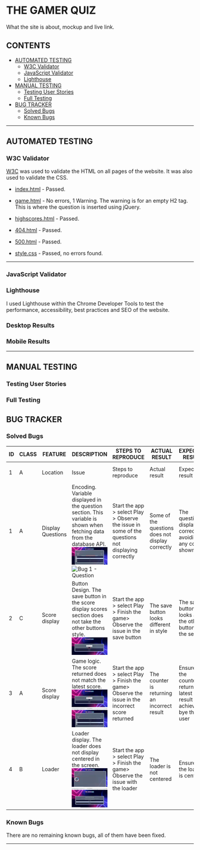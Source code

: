 # THE GAMER QUIZ

What the site is about, mockup and live link.

## CONTENTS

* [AUTOMATED TESTING](#AUTOMATED-TESTING)
  * [W3C Validator](#W3C-Validator)
  * [JavaScript Validator](#JavaScript-Validator)
  * [Lighthouse](#Lighthouse)
* [MANUAL TESTING](#MANUAL-TESTING)
  * [Testing User Stories](#Testing-User-Stories)
  * [Full Testing](#Full-Testing)
* [BUG TRACKER](#BUG-TRACKER)
  *  [Solved Bugs](#Solved-Bugs)
  *  [Known Bugs](#known-Bugs)

- - -

## AUTOMATED TESTING

### W3C Validator

[W3C](https://validator.w3.org/) was used to validate the HTML on all pages of the website. It was also used to validate the CSS.

* [index.html](testing/w3/w3-index.png) - Passed.
* [game.html](testing/w3/w3-game.png) - No errors, 1 Warning. The warning is for an empty H2 tag. This is where the question is inserted using jQuery.
* [highscores.html](testing/w3/w3-highscores.png) - Passed.
* [404.html](testing/w3/w3-404.png) - Passed.
* [500.html](testing/w3/w3-500.png) - Passed.

* [style.css](testing/w3/w3-css.png) - Passed, no errors found.

- - -

### JavaScript Validator

### Lighthouse

I used Lighthouse within the Chrome Developer Tools to test the performance, accessibility, best practices and SEO of the website.

### Desktop Results


### Mobile Results

- - -

## MANUAL TESTING

### Testing User Stories

### Full Testing

## BUG TRACKER

### Solved Bugs

| ID  | CLASS | FEATURE          | DESCRIPTION                                                                          | STEPS TO REPRODUCE                                                                                                                                                           | ACTUAL RESULT                                                                                                                                  | EXPECTED RESULT                                                            | ACTION                                                                                                        | STATUS |
| --- | ----- | ---------------- | ------------------------------------------------------------------------------------ | ---------------------------------------------------------------------------------------------------------------------------------------------------------------------------- | ---------------------------------------------------------------------------------------------------------------------------------------------- | -------------------------------------------------------------------------- | ------------------------------------------------------------------------------------------------------------- | ------ |
| 1   | A     | Location          | Issue                                                   | Steps to reproduce                                                                           | Actual result                                     | Expected result                            | Solution                                                              | FIXED OR NOT FIXED  |
| 1   | A     | Display Questions          | Encoding. Variable displayed in the question section. This variable is shown when fetching data from the database API. ![Bug 1](docs/testing/bugs/1/bug_1_encoding.jpg)   ![Bug 1 - Question]( docs/testing/bugs/1/bug_1_encoding_close_up)                                          | Start the app > select Play > Observe the issue in some of the questions not displaying correctly                                                                           | Some of the questions does not display correctly                                     | The questions display correctly avoiding any code shown                        | Solution not found                                                           | NOT FIXED  |
| 2   | C     | Score display          | Button Design. The save button in the score display scores section does not take the other buttons style. ![Bug 2](docs/testing/bugs/2/bug_2_button.jpg)                                                  | Start the app > select Play > Finish the game> Observe the issue in the save button                                                                           | The save button looks different in style                                     | The save button looks as the other buttons in the section                        | Solution not found                                                             | NOT FIXED  |
 3   | A     | Score display          | Game logic. The score returned does not match the latest score. ![Bug 3](docs/testing/bugs/3/bug_3_scores.jpg) ![Bug 3 -gif](docs/testing/bugs/3/bug_3_scores.gif)                                                  | Start the app > select Play > Finish the game> Observe the issue in the incorrect score returned                                                                        | The counter is returning an incorrect result                                     | Ensure that the counter returns the latest result achieved bye the user                            | Solution not found                                                             | NOT FIXED  |
| 4   | B     | Loader          | Loader display. The loader does not display centered in the screen. ![Bug 4]( docs/testing/bugs/4/Bug_4.jpg) ![Bug 4 - gif]( docs/testing/bugs/4/bug_4.gif)                                                   | Start the app > select Play > Finish the game> Observe the issue with the loader                                                                           | The loader is not centered                                     | Ensure that the loader is centered                          | Solution   not found                                                           | FIXED |

### Known Bugs

There are no remaining known bugs, all of them have been fixed.

---
